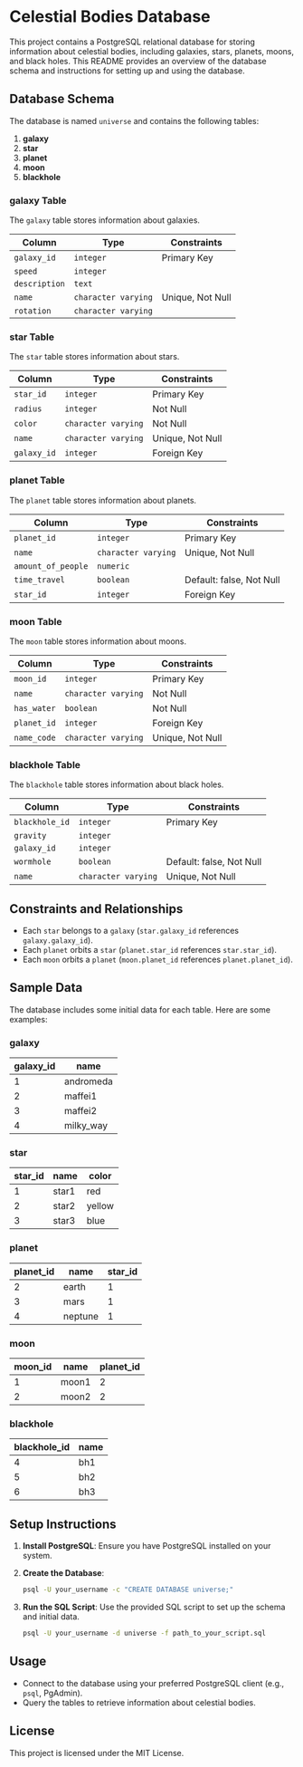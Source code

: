 # Celestial Bodies Database

This project contains a PostgreSQL relational database for storing information about celestial bodies, including galaxies, stars, planets, moons, and black holes. This README provides an overview of the database schema and instructions for setting up and using the database.

## Database Schema

The database is named `universe` and contains the following tables:

1. **galaxy**
2. **star**
3. **planet**
4. **moon**
5. **blackhole**

### galaxy Table

The `galaxy` table stores information about galaxies.

| Column        | Type                 | Constraints          |
| ------------- | -------------------- | -------------------- |
| `galaxy_id`   | `integer`            | Primary Key          |
| `speed`       | `integer`            |                      |
| `description` | `text`               |                      |
| `name`        | `character varying`  | Unique, Not Null     |
| `rotation`    | `character varying`  |                      |

### star Table

The `star` table stores information about stars.

| Column     | Type                 | Constraints          |
| ---------- | -------------------- | -------------------- |
| `star_id`  | `integer`            | Primary Key          |
| `radius`   | `integer`            | Not Null             |
| `color`    | `character varying`  | Not Null             |
| `name`     | `character varying`  | Unique, Not Null     |
| `galaxy_id`| `integer`            | Foreign Key          |

### planet Table

The `planet` table stores information about planets.

| Column           | Type                 | Constraints          |
| ---------------- | -------------------- | -------------------- |
| `planet_id`      | `integer`            | Primary Key          |
| `name`           | `character varying`  | Unique, Not Null     |
| `amount_of_people`| `numeric`           |                      |
| `time_travel`    | `boolean`            | Default: false, Not Null |
| `star_id`        | `integer`            | Foreign Key          |

### moon Table

The `moon` table stores information about moons.

| Column       | Type                 | Constraints          |
| ------------ | -------------------- | -------------------- |
| `moon_id`    | `integer`            | Primary Key          |
| `name`       | `character varying`  | Not Null             |
| `has_water`  | `boolean`            | Not Null             |
| `planet_id`  | `integer`            | Foreign Key          |
| `name_code`  | `character varying`  | Unique, Not Null     |

### blackhole Table

The `blackhole` table stores information about black holes.

| Column         | Type                 | Constraints          |
| -------------- | -------------------- | -------------------- |
| `blackhole_id` | `integer`            | Primary Key          |
| `gravity`      | `integer`            |                      |
| `galaxy_id`    | `integer`            |                      |
| `wormhole`     | `boolean`            | Default: false, Not Null |
| `name`         | `character varying`  | Unique, Not Null     |

## Constraints and Relationships

- Each `star` belongs to a `galaxy` (`star.galaxy_id` references `galaxy.galaxy_id`).
- Each `planet` orbits a `star` (`planet.star_id` references `star.star_id`).
- Each `moon` orbits a `planet` (`moon.planet_id` references `planet.planet_id`).

## Sample Data

The database includes some initial data for each table. Here are some examples:

### galaxy

| galaxy_id | name       |
| --------- | ---------- |
| 1         | andromeda  |
| 2         | maffei1    |
| 3         | maffei2    |
| 4         | milky_way  |

### star

| star_id | name    | color   |
| ------- | ------- | ------- |
| 1       | star1   | red     |
| 2       | star2   | yellow  |
| 3       | star3   | blue    |

### planet

| planet_id | name    | star_id |
| --------- | ------- | ------- |
| 2         | earth   | 1       |
| 3         | mars    | 1       |
| 4         | neptune | 1       |

### moon

| moon_id | name   | planet_id |
| ------- | ------ | --------- |
| 1       | moon1  | 2         |
| 2       | moon2  | 2         |

### blackhole

| blackhole_id | name  |
| ------------ | ----- |
| 4            | bh1   |
| 5            | bh2   |
| 6            | bh3   |

## Setup Instructions

1. **Install PostgreSQL**: Ensure you have PostgreSQL installed on your system.

2. **Create the Database**:
    ```sh
    psql -U your_username -c "CREATE DATABASE universe;"
    ```

3. **Run the SQL Script**: Use the provided SQL script to set up the schema and initial data.
    ```sh
    psql -U your_username -d universe -f path_to_your_script.sql
    ```

## Usage

- Connect to the database using your preferred PostgreSQL client (e.g., `psql`, PgAdmin).
- Query the tables to retrieve information about celestial bodies.

## License

This project is licensed under the MIT License.
